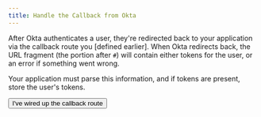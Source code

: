 ```yaml
---
title: Handle the Callback from Okta
---
```


After Okta authenticates a user, they're redirected back to your application via the callback route you [defined earlier]. When Okta redirects back, the URL fragment (the portion after `#`) will contain either tokens for the user, or an error if something went wrong.

Your application must parse this information, and if tokens are present, store the user's tokens.

<StackSelector snippet="handle-callback"/>

<button>I've wired up the callback route</button>